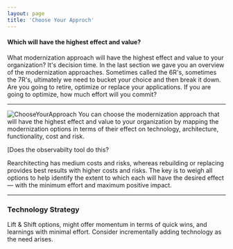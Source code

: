 ```yaml
---
layout: page
title: 'Choose Your Approch'
---
```


#### Which will have the highest effect and value? 

What modernization approach will have the highest effect and value to your organization? It's decision time.  In the last section we gave you an overview of the modernization approaches. Sometimes called the 6R's, sometimes the 7R's, ultimately we need to bucket your choice and then break it down. Are you going to retire, optimize or replace your applications. If you are going to optimize, how much effort will you commit?  
- - -
![ChooseYourApproach]({{site.baseurl}}/images/ChooseYourApproach.png) 
You can choose the modernization approach that will have the highest effect and value to your organization by mapping the modernization options in terms of their effect on technology, architecture, functionality, cost and risk. 

[Does the observabilty tool do this?  

Rearchitecting has medium costs and risks, whereas rebuilding or replacing provides best results with higher costs and risks. The key is to weigh all options to help identify the extent to which each will have the desired effect — with the minimum effort and maximum positive impact. 

- - -

### Technology Strategy

Lift & Shift options, might offer momentum in terms of quick wins, and learnings with minimal effort. Consider incrementally adding technology as the need arises.
